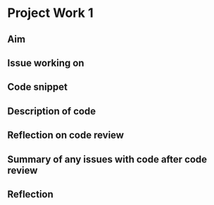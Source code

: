 # Project Work 1

## Aim


## Issue working on


## Code snippet



## Description of code



## Reflection on code review



## Summary of any issues with code after code review



## Reflection

